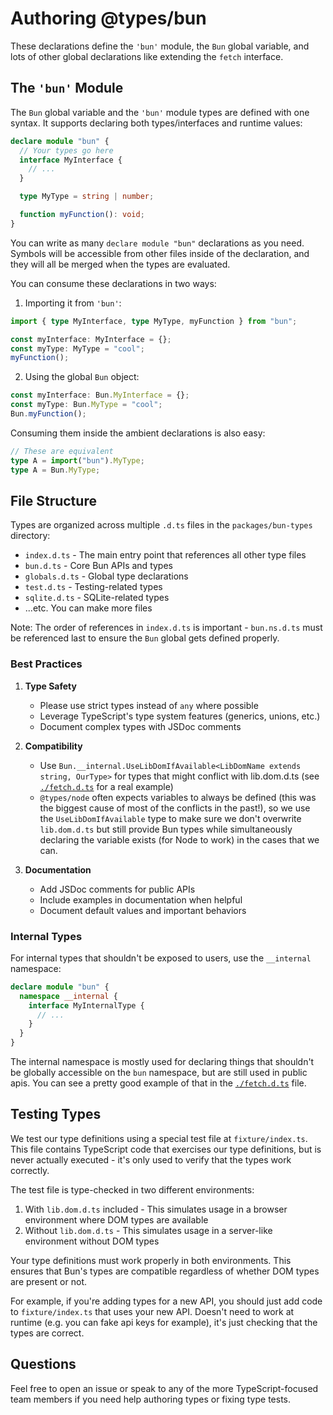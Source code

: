 # Authoring @types/bun

These declarations define the `'bun'` module, the `Bun` global variable, and lots of other global declarations like extending the `fetch` interface.

## The `'bun'` Module

The `Bun` global variable and the `'bun'` module types are defined with one syntax. It supports declaring both types/interfaces and runtime values:

```typescript
declare module "bun" {
  // Your types go here
  interface MyInterface {
    // ...
  }

  type MyType = string | number;

  function myFunction(): void;
}
```

You can write as many `declare module "bun"` declarations as you need. Symbols will be accessible from other files inside of the declaration, and they will all be merged when the types are evaluated.

You can consume these declarations in two ways:

1. Importing it from `'bun'`:

```typescript
import { type MyInterface, type MyType, myFunction } from "bun";

const myInterface: MyInterface = {};
const myType: MyType = "cool";
myFunction();
```

2. Using the global `Bun` object:

```typescript
const myInterface: Bun.MyInterface = {};
const myType: Bun.MyType = "cool";
Bun.myFunction();
```

Consuming them inside the ambient declarations is also easy:

```ts
// These are equivalent
type A = import("bun").MyType;
type A = Bun.MyType;
```

## File Structure

Types are organized across multiple `.d.ts` files in the `packages/bun-types` directory:

- `index.d.ts` - The main entry point that references all other type files
- `bun.d.ts` - Core Bun APIs and types
- `globals.d.ts` - Global type declarations
- `test.d.ts` - Testing-related types
- `sqlite.d.ts` - SQLite-related types
- ...etc. You can make more files

Note: The order of references in `index.d.ts` is important - `bun.ns.d.ts` must be referenced last to ensure the `Bun` global gets defined properly.

### Best Practices

1. **Type Safety**

   - Please use strict types instead of `any` where possible
   - Leverage TypeScript's type system features (generics, unions, etc.)
   - Document complex types with JSDoc comments

2. **Compatibility**

   - Use `Bun.__internal.UseLibDomIfAvailable<LibDomName extends string, OurType>` for types that might conflict with lib.dom.d.ts (see [`./fetch.d.ts`](./fetch.d.ts) for a real example)
   - `@types/node` often expects variables to always be defined (this was the biggest cause of most of the conflicts in the past!), so we use the `UseLibDomIfAvailable` type to make sure we don't overwrite `lib.dom.d.ts` but still provide Bun types while simultaneously declaring the variable exists (for Node to work) in the cases that we can.

3. **Documentation**
   - Add JSDoc comments for public APIs
   - Include examples in documentation when helpful
   - Document default values and important behaviors

### Internal Types

For internal types that shouldn't be exposed to users, use the `__internal` namespace:

```typescript
declare module "bun" {
  namespace __internal {
    interface MyInternalType {
      // ...
    }
  }
}
```

The internal namespace is mostly used for declaring things that shouldn't be globally accessible on the `bun` namespace, but are still used in public apis. You can see a pretty good example of that in the [`./fetch.d.ts`](./fetch.d.ts) file.

## Testing Types

We test our type definitions using a special test file at `fixture/index.ts`. This file contains TypeScript code that exercises our type definitions, but is never actually executed - it's only used to verify that the types work correctly.

The test file is type-checked in two different environments:

1. With `lib.dom.d.ts` included - This simulates usage in a browser environment where DOM types are available
2. Without `lib.dom.d.ts` - This simulates usage in a server-like environment without DOM types

Your type definitions must work properly in both environments. This ensures that Bun's types are compatible regardless of whether DOM types are present or not.

For example, if you're adding types for a new API, you should just add code to `fixture/index.ts` that uses your new API. Doesn't need to work at runtime (e.g. you can fake api keys for example), it's just checking that the types are correct.

## Questions

Feel free to open an issue or speak to any of the more TypeScript-focused team members if you need help authoring types or fixing type tests.
